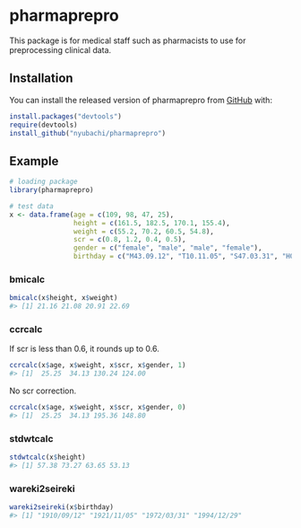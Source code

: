 
<!-- README.md is generated from README.Rmd. Please edit that file -->

# pharmaprepro

This package is for medical staff such as pharmacists to use for
preprocessing clinical data.

## Installation

You can install the released version of pharmaprepro from
[GitHub](https://github.com/nyubachi/pharmaprepro) with:

``` r
install.packages("devtools")
require(devtools)
install_github("nyubachi/pharmaprepro")
```

## Example

``` r
# loading package
library(pharmaprepro)
```

``` r
# test data
x <- data.frame(age = c(109, 98, 47, 25),
                height = c(161.5, 182.5, 170.1, 155.4),
                weight = c(55.2, 70.2, 60.5, 54.8),
                scr = c(0.8, 1.2, 0.4, 0.5),
                gender = c("female", "male", "male", "female"),
                birthday = c("M43.09.12", "T10.11.05", "S47.03.31", "H06.12.29"))
```

### bmicalc

``` r
bmicalc(x$height, x$weight)
#> [1] 21.16 21.08 20.91 22.69
```

### ccrcalc

If scr is less than 0.6, it rounds up to 0.6.

``` r
ccrcalc(x$age, x$weight, x$scr, x$gender, 1)
#> [1]  25.25  34.13 130.24 124.00
```

No scr correction.

``` r
ccrcalc(x$age, x$weight, x$scr, x$gender, 0)
#> [1]  25.25  34.13 195.36 148.80
```

### stdwtcalc

``` r
stdwtcalc(x$height)
#> [1] 57.38 73.27 63.65 53.13
```

### wareki2seireki

``` r
wareki2seireki(x$birthday)
#> [1] "1910/09/12" "1921/11/05" "1972/03/31" "1994/12/29"
```
